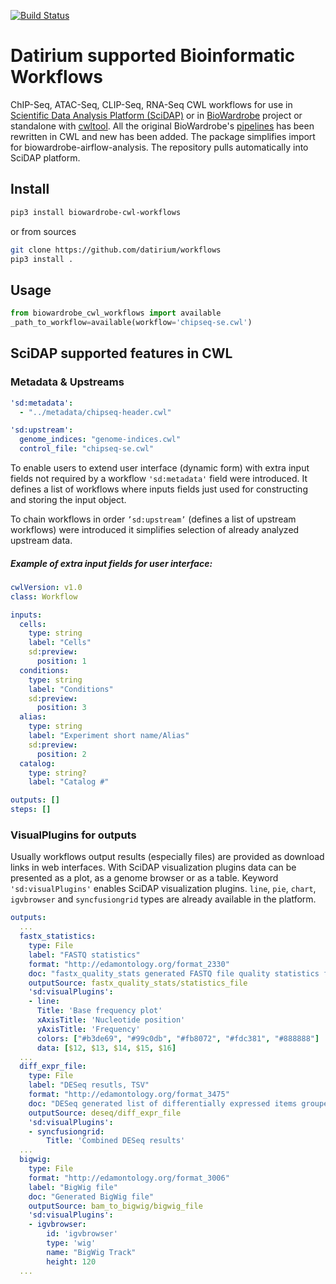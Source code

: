 [![Build Status](https://travis-ci.org/datirium/workflows.svg?branch=master)](https://travis-ci.org/datirium/workflows)
# Datirium supported Bioinformatic Workflows
ChIP-Seq, ATAC-Seq, CLIP-Seq, RNA-Seq CWL workflows for use in [Scientific Data Analysis Platform (SciDAP)](https://scidap.com) 
or in [BioWardrobe](https://biowardrobe.com/) project or standalone with 
[cwltool](https://github.com/common-workflow-language/cwltool). 
 All the original BioWardrobe's [pipelines](https://genomebiology.biomedcentral.com/articles/10.1186/s13059-015-0720-3)
   has been rewritten in CWL and new has been added. The package simplifies import 
for biowardrobe-airflow-analysis. The repository pulls automatically into SciDAP platform. 

## Install 

```sh
pip3 install biowardrobe-cwl-workflows
```
or from sources
```sh
git clone https://github.com/datirium/workflows
pip3 install .
```

## Usage

```python
from biowardrobe_cwl_workflows import available
_path_to_workflow=available(workflow='chipseq-se.cwl')
```

## SciDAP supported features in CWL

### Metadata & Upstreams
```yaml
'sd:metadata':
  - "../metadata/chipseq-header.cwl"

'sd:upstream':
  genome_indices: "genome-indices.cwl"
  control_file: "chipseq-se.cwl"

```

To enable users to extend user interface (dynamic form) with extra input fields not required by a workflow ```'sd:metadata'``` field were introduced. 
It defines a list of workflows where inputs fields just used for constructing and storing the input object. 


To chain workflows in order ```’sd:upstream’``` (defines a list of upstream workflows) were introduced it simplifies 
selection of already analyzed upstream data. 


##### Example of extra input fields for user interface:

```yaml
cwlVersion: v1.0
class: Workflow

inputs:
  cells:
    type: string
    label: "Cells"
    sd:preview:
      position: 1
  conditions:
    type: string
    label: "Conditions"
    sd:preview:
      position: 3
  alias:
    type: string
    label: "Experiment short name/Alias"
    sd:preview:
      position: 2
  catalog:
    type: string?
    label: "Catalog #"

outputs: []
steps: []

```

### VisualPlugins for outputs

Usually workflows output results (especially files) are provided as download links in web interfaces. With SciDAP visualization plugins data can be presented as a plot, as a genome browser or as a table. Keyword `'sd:visualPlugins'` enables SciDAP visualization plugins. `line`, `pie`, `chart`, `igvbrowser` and `syncfusiongrid` types are already available in the platform.


```yaml
outputs:
  ...
  fastx_statistics:
    type: File
    label: "FASTQ statistics"
    format: "http://edamontology.org/format_2330"
    doc: "fastx_quality_stats generated FASTQ file quality statistics file"
    outputSource: fastx_quality_stats/statistics_file
    'sd:visualPlugins':
    - line:
      Title: 'Base frequency plot'
      xAxisTitle: 'Nucleotide position'
      yAxisTitle: 'Frequency'
      colors: ["#b3de69", "#99c0db", "#fb8072", "#fdc381", "#888888"]
      data: [$12, $13, $14, $15, $16]
  ...
  diff_expr_file:
    type: File
    label: "DESeq resutls, TSV"
    format: "http://edamontology.org/format_3475"
    doc: "DESeq generated list of differentially expressed items grouped by isoforms, genes or common TSS"
    outputSource: deseq/diff_expr_file
    'sd:visualPlugins':
    - syncfusiongrid:
        Title: 'Combined DESeq results'
  ...
  bigwig:
    type: File
    format: "http://edamontology.org/format_3006"
    label: "BigWig file"
    doc: "Generated BigWig file"
    outputSource: bam_to_bigwig/bigwig_file
    'sd:visualPlugins':
    - igvbrowser:
        id: 'igvbrowser'
        type: 'wig'
        name: "BigWig Track"
        height: 120
  ...  
```

